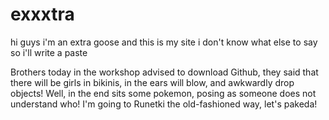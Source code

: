 # exxxtra

hi guys i'm an extra goose and this is my site i don't know what else to say so i'll write a paste

Brothers today in the workshop advised to download Github, they said that there will be girls in bikinis,
in the ears will blow, and awkwardly drop objects! Well, in the end sits some pokemon, posing as someone does
not understand who! I'm going to Runetki the old-fashioned way, let's pakeda!
